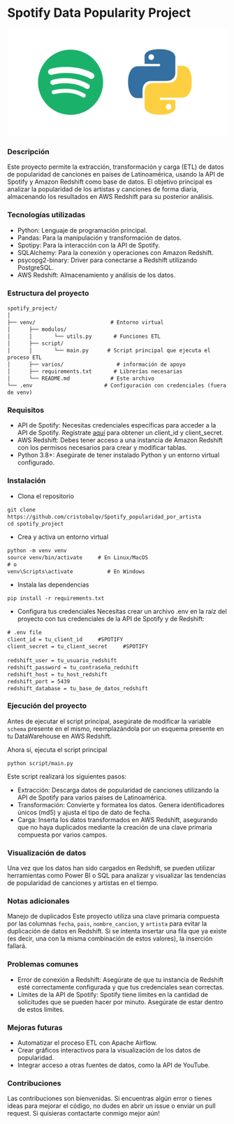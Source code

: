 # Spotify Data Popularity Project

[![](https://github.com/cristobalqv/Spotify_popularidad_por_artista/blob/main/varios/spotify%20python.png)](https://github.com/cristobalqv/Spotify_popularidad_por_artista/blob/main/varios/spotify%20python.png)

### Descripción
Este proyecto permite la extracción, transformación y carga (ETL) de datos de popularidad de canciones en países de Latinoamérica, usando la API de Spotify y Amazon Redshift como base de datos. El objetivo principal es analizar la popularidad de los artistas y canciones de forma diaria, almacenando los resultados en AWS Redshift para su posterior análisis.

### Tecnologías utilizadas
- Python: Lenguaje de programación principal.
- Pandas: Para la manipulación y transformación de datos.
- Spotipy: Para la interacción con la API de Spotify.
- SQLAlchemy: Para la conexión y operaciones con Amazon Redshift.
- psycopg2-binary: Driver para conectarse a Redshift utilizando PostgreSQL.
- AWS Redshift: Almacenamiento y análisis de los datos.

### Estructura del proyecto
```
spotify_project/
│
├── venv/                        # Entorno virtual
│      ├── modulos/
│      │       └── utils.py       # Funciones ETL
│      ├── script/
│      │       └── main.py      # Script principal que ejecuta el proceso ETL
│      ├── varios/                 # información de apoyo
│      ├── requirements.txt       # Librerías necesarias
│      └── README.md             # Este archivo
└── .env                       # Configuración con credenciales (fuera de venv)
```

### Requisitos
- API de Spotify: Necesitas credenciales específicas para acceder a la API de Spotify. Regístrate [aquí](https://developer.spotify.com/ "aquí") para obtener un client_id y client_secret.
- AWS Redshift: Debes tener acceso a una instancia de Amazon Redshift con los permisos necesarios para crear y modificar tablas.
- Python 3.8+: Asegúrate de tener instalado Python y un entorno virtual configurado.

### Instalación
- Clona el repositorio

```
git clone https://github.com/cristobalqv/Spotify_popularidad_por_artista
cd spotify_project
```

- Crea y activa un entorno virtual

```
python -m venv venv
source venv/bin/activate     # En Linux/MacOS
# o
venv\Scripts\activate           # En Windows
```
- Instala las dependencias

```
pip install -r requirements.txt
```
- Configura tus credenciales
Necesitas crear un archivo .env en la raíz del proyecto con tus credenciales de la API de Spotify y de Redshift:

```
# .env file
client_id = tu_client_id     #SPOTIFY
client_secret = tu_client_secret     #SPOTIFY

redshift_user = tu_usuario_redshift
redshift_password = tu_contraseña_redshift
redshift_host = tu_host_redshift
redshift_port = 5439
redshift_database = tu_base_de_datos_redshift
```

### Ejecución del proyecto
Antes de ejecutar el script principal, asegúrate de modificar la variable `schema` presente en el mismo, reemplazándola por un esquema presente en tu DataWarehouse en AWS Redshift. 

Ahora si, ejecuta el script principal

```
python script/main.py
```
Este script realizará los siguientes pasos:

- Extracción: Descarga datos de popularidad de canciones utilizando la API de Spotify para varios países de Latinoamérica.
- Transformación: Convierte y formatea los datos. Genera identificadores únicos (md5) y ajusta el tipo de dato de fecha.
- Carga: Inserta los datos transformados en AWS Redshift, asegurando que no haya duplicados mediante la creación de una clave primaria compuesta por varios campos.


### **Visualización de datos**
Una vez que los datos han sido cargados en Redshift, se pueden utilizar herramientas como Power BI o SQL para analizar y visualizar las tendencias de popularidad de canciones y artistas en el tiempo.

### Notas adicionales
Manejo de duplicados
Este proyecto utiliza una clave primaria compuesta por las columnas `fecha`, `pais`, `nombre_cancion`, y `artista` para evitar la duplicación de datos en Redshift. Si se intenta insertar una fila que ya existe (es decir, una con la misma combinación de estos valores), la inserción fallará.

### Problemas comunes
- Error de conexión a Redshift: Asegúrate de que tu instancia de Redshift esté correctamente configurada y que tus credenciales sean correctas.
- Límites de la API de Spotify: Spotify tiene límites en la cantidad de solicitudes que se pueden hacer por minuto. Asegúrate de estar dentro de estos límites.

### Mejoras futuras
- Automatizar el proceso ETL con Apache Airflow.
- Crear gráficos interactivos para la visualización de los datos de popularidad.
- Integrar acceso a otras fuentes de datos, como la API de YouTube.

### Contribuciones
Las contribuciones son bienvenidas. Si encuentras algún error o tienes ideas para mejorar el código, no dudes en abrir un issue o enviar un pull request. Si quisieras contactarte conmigo mejor aún!